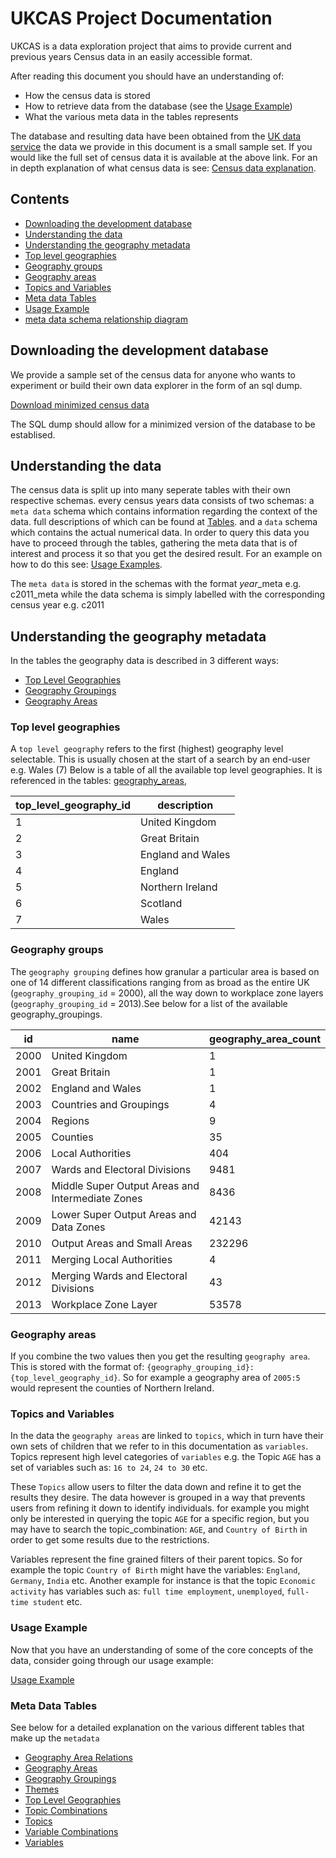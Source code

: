 # UKCAS Project Documentation

UKCAS is a data exploration project that aims to provide current and previous years Census data in an easily accessible format.

After reading this document you should have an understanding of:
- How the census data is stored
- How to retrieve data from the database (see the [Usage Example](usage_examples.md))
- What the various meta data in the tables represents

The database and resulting data have been obtained from the [UK data service](https://ukdataservice.ac.uk/) the data we provide in this document is a small sample set. If you would like the full set of census data it is available at the above link. For an in depth explanation of what census data is see: [Census data explanation](https://ukdataservice.ac.uk/help/data-types/census-data/).
## Contents

- [Downloading the development database](#downloading-the-development-database)
- [Understanding the data](#understanding-the-data)
- [Understanding the geography metadata](#understanding-the-geography-metadata)
- [Top level geographies](#top-level-geographies)
- [Geography groups](#geography-groups)
- [Geography areas](#geography-areas)
- [Topics and Variables](#topics-and-variables)
- [Meta data Tables](#tables)
- [Usage Example](#usage-example)
- [meta data schema relationship diagram](tables/ERD.png)

## Downloading the development database

We provide a sample set of the census data for anyone who wants to experiment or build their own data explorer in the form of an sql dump.

[Download minimized census data](https://2011test.s3.eu-west-1.amazonaws.com/testData.zip)

The SQL dump should allow for a minimized version of the database to be establised.

## Understanding the data

The census data is split up into many seperate tables with their own respective schemas. every census years data consists of two schemas: 
a `meta data` schema which contains information regarding the context of the data. full descriptions of which can be found at [Tables](tables/index.md).
and a `data` schema which contains the actual numerical data. In order to query this data you have to proceed through the tables, gathering the meta data that is of interest and process it so that you get the desired result. For an example on how to do this see: [Usage Examples](usage_examples.md).

The `meta data` is stored in the schemas with the format *year*_meta e.g. c2011_meta while the data schema is simply labelled with the corresponding census year e.g. c2011

## Understanding the geography metadata

In the tables the geography data is described in 3 different ways:
- [Top Level Geographies](tables/top_level_geographies.md)
- [Geography Groupings](tables/geography_groupings.md)
- [Geography Areas](tables/geography_areas.md)

### Top level geographies

A `top level geography` refers to the first (highest) geography level selectable. This is usually chosen at the start of a search by an end-user e.g. Wales (7) Below is a table of all the available top level geographies. It is referenced in the tables: [geography_areas](tables/geography_areas.md), 

|top_level_geography_id|description|
|-|-|
|1|United Kingdom|
|2|Great Britain|
|3|England and Wales|
|4|England|
|5|Northern Ireland|
|6|Scotland|
|7|Wales|

### Geography groups

The `geography grouping` defines how granular a particular area is based on one of 14 different classifications ranging from as broad as the entire UK (`geography_grouping_id` = 2000), all the way down to workplace zone layers (`geography_grouping_id` = 2013).See below for a list of the available geography_groupings.

|id|name|geography_area_count|
|-|-|-|
|2000|United Kingdom|1|
|2001|Great Britain|1|
|2002|England and Wales|1|
|2003|Countries and Groupings|4|
|2004|Regions|9|
|2005|Counties|35|
|2006|Local Authorities|404|
|2007|Wards and Electoral Divisions|9481|
|2008|Middle Super Output Areas and Intermediate Zones|8436|
|2009|Lower Super Output Areas and Data Zones|42143|
|2010|Output Areas and Small Areas|232296|
|2011|Merging Local Authorities|4|
|2012|Merging Wards and Electoral Divisions|43|
|2013|Workplace Zone Layer|53578|

### Geography areas

If you combine the two values then you get the resulting `geography area`. This is stored with the format of: `{geography_grouping_id}:{top_level_geography_id}`. So for example a geography area of `2005:5` would represent the counties of Northern Ireland.

### Topics and Variables

In the data the `geography areas` are linked to `topics`, which in turn have their own sets of children that we refer to in this documentation as `variables`. Topics represent high level categories of `variables` e.g. the Topic `AGE` has a set of variables such as: `16 to 24`, `24 to 30` etc.

These `Topics` allow users to filter the data down and refine it to get the results they desire. The data however is grouped in a way that prevents users from refining it down to identify individuals. for example you might only be interested in querying the topic `AGE` for a specific region, but you may have to search the topic_combination: `AGE`, and `Country of Birth` in order to get some results due to the restrictions.

Variables represent the fine grained filters of their parent topics. So for example the topic `Country of Birth` might have the variables: `England`, `Germany`, `India` etc. Another example for instance is that the topic `Economic activity` has variables such as: `full time employment`, `unemployed`, `full-time student` etc.

### Usage Example
Now that you have an understanding of some of the core concepts of the data, consider going through our usage example:

[Usage Example](usage_examples.md)
### Meta Data Tables

See below for a detailed explanation on the various different tables that make up the `metadata`

- [Geography Area Relations](tables/geography_area_relations.md)
- [Geography Areas](tables/geography_areas.md)
- [Geography Groupings](tables/geography_groupings.md)
- [Themes](tables/themes.md)
- [Top Level Geographies](tables/top_level_geographies.md)
- [Topic Combinations](tables/topic_combinations.md)
- [Topics](tables/topics.md)
- [Variable Combinations](tables/variable_combinations.md)
- [Variables](tables/variables.md)
